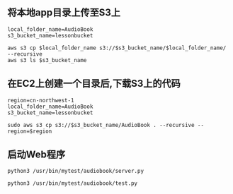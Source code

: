 ## 将本地app目录上传至S3上
```
local_folder_name=AudioBook
s3_bucket_name=lessonbucket
```
```
aws s3 cp $local_folder_name s3://$s3_bucket_name/$local_folder_name/ --recursive
aws s3 ls $s3_bucket_name
```
## 在EC2上创建一个目录后,下载S3上的代码
```
region=cn-northwest-1
local_folder_name=AudioBook
s3_bucket_name=lessonbucket
```
```
sudo aws s3 cp s3://$s3_bucket_name/AudioBook . --recursive --region=$region
```
## 启动Web程序
```
python3 /usr/bin/mytest/audiobook/server.py
```
```
python3 /usr/bin/mytest/audiobook/test.py
```
